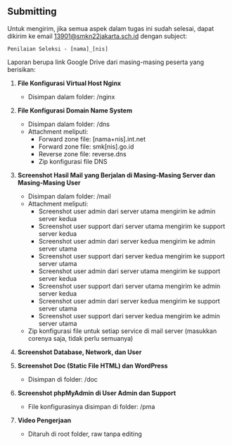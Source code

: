 ## Submitting

Untuk mengirim, jika semua aspek dalam tugas ini sudah selesai, dapat dikirim ke email 13901@smkn22jakarta.sch.id dengan subject:

```
Penilaian Seleksi - [nama]_[nis]
```

Laporan berupa link Google Drive dari masing-masing peserta yang berisikan:

1. **File Konfigurasi Virtual Host Nginx**

   - Disimpan dalam folder: /nginx

2. **File Konfigurasi Domain Name System**

   - Disimpan dalam folder: /dns
   - Attachment meliputi:
     - Forward zone file: [nama+nis].int.net
     - Forward zone file: smk[nis].go.id
     - Reverse zone file: reverse.dns
     - Zip konfigurasi file DNS

3. **Screenshot Hasil Mail yang Berjalan di Masing-Masing Server dan Masing-Masing User**

   - Disimpan dalam folder: /mail
   - Attachment meliputi:
     - Screenshot user admin dari server utama mengirim ke admin server kedua
     - Screenshot user support dari server utama mengirim ke support server kedua
     - Screenshot user admin dari server kedua mengirim ke admin server utama
     - Screenshot user support dari server kedua mengirim ke support server utama
     - Screenshot user admin dari server utama mengirim ke support server kedua
     - Screenshot user support dari server utama mengirim ke admin server kedua
     - Screenshot user admin dari server kedua mengirim ke support server utama
     - Screenshot user support dari server kedua mengirim ke admin server utama
   - Zip konfigurasi file untuk setiap service di mail server (masukkan corenya saja, tidak perlu semuanya)

4. **Screenshot Database, Network, dan User**

5. **Screenshot Doc (Static File HTML) dan WordPress**

   - Disimpan di folder: /doc

6. **Screenshot phpMyAdmin di User Admin dan Support**

   - File konfigurasinya disimpan di folder: /pma

7. **Video Pengerjaan**
   - Ditaruh di root folder, raw tanpa editing
